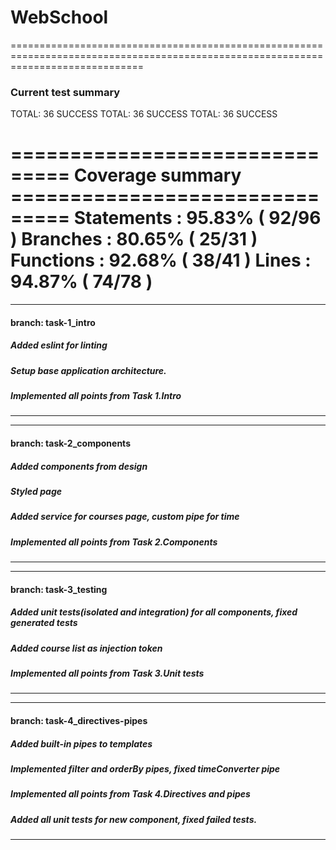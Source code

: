 # WebSchool

===================================================================================================================================
### Current test summary
TOTAL: 36 SUCCESS
TOTAL: 36 SUCCESS
TOTAL: 36 SUCCESS

=============================== Coverage summary ===============================
Statements   : 95.83% ( 92/96 )
Branches     : 80.65% ( 25/31 )
Functions    : 92.68% ( 38/41 )
Lines        : 94.87% ( 74/78 )
===================================================================================================================================

-----------------------------------------------------------------------------------------------------------------------------------
#### branch: task-1_intro
##### Added eslint for linting
##### Setup base application architecture.
##### Implemented all points from Task 1.Intro
-----------------------------------------------------------------------------------------------------------------------------------

-----------------------------------------------------------------------------------------------------------------------------------
#### branch: task-2_components
##### Added components from design
##### Styled page
##### Added service for courses page, custom pipe for time
##### Implemented all points from Task 2.Components
-----------------------------------------------------------------------------------------------------------------------------------

-----------------------------------------------------------------------------------------------------------------------------------
#### branch: task-3_testing
##### Added unit tests(isolated and integration) for all components, fixed generated tests
##### Added course list as injection token
##### Implemented all points from Task 3.Unit tests
-----------------------------------------------------------------------------------------------------------------------------------

-----------------------------------------------------------------------------------------------------------------------------------
#### branch: task-4_directives-pipes
##### Added built-in pipes to templates
##### Implemented filter and orderBy pipes, fixed timeConverter pipe
##### Implemented all points from Task 4.Directives and pipes
##### Added all unit tests for new component, fixed failed tests.
-----------------------------------------------------------------------------------------------------------------------------------